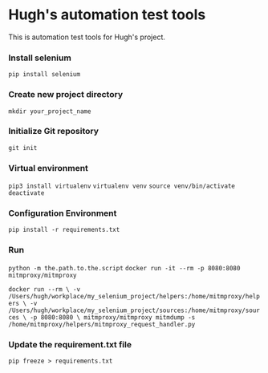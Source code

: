 # Hugh's automation test tools 
This is automation test tools for Hugh's project.

### Install selenium
`pip install selenium`

### Create new project directory
`mkdir your_project_name`

### Initialize Git repository
`git init`

### Virtual environment
`pip3 install virtualenv`
`virtualenv venv`
`source venv/bin/activate`
`deactivate`

### Configuration Environment
`pip install -r requirements.txt`

### Run
`python -m the.path.to.the.script`
`docker run -it --rm -p 8080:8080 mitmproxy/mitmproxy`

`docker run --rm \
-v /Users/hugh/workplace/my_selenium_project/helpers:/home/mitmproxy/helpers \
-v /Users/hugh/workplace/my_selenium_project/sources:/home/mitmproxy/sources \
-p 8080:8080 \
mitmproxy/mitmproxy mitmdump -s /home/mitmproxy/helpers/mitmproxy_request_handler.py`

### Update the requirement.txt file
`pip freeze > requirements.txt`